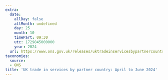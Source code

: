 ```yaml
---
extra:
  date:
    allDay: false
    allMonth: undefined
    day: 25
    month: 10
    timePart: 09:30
    utc: 1729845000000
    year: 2024
  url: https://www.ons.gov.uk/releases/uktradeinservicesbypartnercountryapriltojune2024
taxonomies:
  source:
  - ONS
title: 'UK trade in services by partner country: April to June 2024'
---
```


